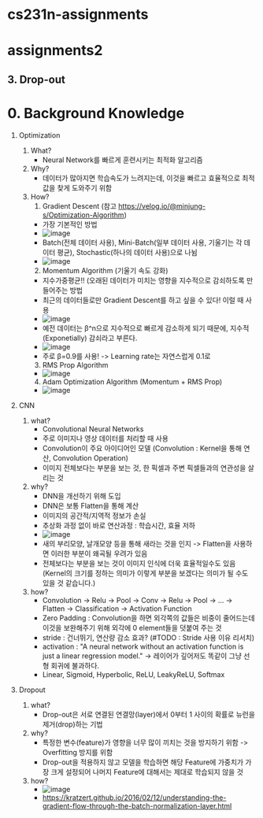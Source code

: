 # cs231n-assignments

# assignments2
## 3. Drop-out
# 0. Background Knowledge
1. Optimization
    1. What?
        - Neural Network를 빠르게 훈련시키는 최적화 알고리즘
    2. Why?
        - 데이터가 많아지면 학습속도가 느려지는데, 이것을 빠르고 효율적으로 최적 값을 찾게 도와주기 위함
    3. How?
        1. Gradient Descent (참고 https://velog.io/@minjung-s/Optimization-Algorithm)
        - 가장 기본적인 방법
        - ![image](https://user-images.githubusercontent.com/65020700/188276191-fe279c4a-64eb-4f6a-a9af-eecf43fdf855.png)
        - Batch(전체 데이터 사용), Mini-Batch(일부 데이터 사용, 기울기는 각 데이터 평균), Stochastic(하나의 데이터 사용)으로 나뉨
        - ![image](https://user-images.githubusercontent.com/65020700/188276750-592f31c2-165a-4f05-9513-1aa3a10dbd73.png)
        2. Momentum Algorithm (기울기 속도 강화)
        - 지수가중평균!! (오래된 데이터가 미치는 영향을 지수적으로 감쇠하도록 만들어주는 방법
        - 최근의 데이터들로만 Gradient Descent를 하고 싶을 수 있다! 이럴 때 사용
        - ![image](https://user-images.githubusercontent.com/65020700/188282219-8a7b0c96-705e-485b-a56b-e06085174bfb.png)
        - 예전 데이터는 β^n으로 지수적으로 빠르게 감소하게 되기 때문에, 지수적(Exponetially) 감쇠라고 부른다.
        - ![image](https://user-images.githubusercontent.com/65020700/188282321-77ffe039-5771-4dbb-af24-85430e8d64a3.png)
        - 주로 β=0.9를 사용! -> Learning rate는 자연스럽게 0.1로
        3. RMS Prop Algorithm
        - ![image](https://user-images.githubusercontent.com/65020700/188282426-c05df948-2d2a-4980-8dcd-6e7e70e93833.png)
        4. Adam Optimization Algorithm (Momentum + RMS Prop)
        - ![image](https://user-images.githubusercontent.com/65020700/188282486-ba839d0a-84c3-4fa6-8a99-0d8b870ce5c3.png)
2. CNN
    1. what?
        - Convolutional Neural Networks
        - 주로 이미지나 영상 데이터를 처리할 때 사용
        - Convolution이 주요 아이디어인 모델 (Convolution : Kernel을 통해 연산, Convolution Operation)
        - 이미지 전체보다는 부분을 보는 것, 한 픽셀과 주변 픽셀들과의 연관성을 살리는 것
    2. why?
        - DNN을 개선하기 위해 도입
        - DNN은 보통 Flatten을 통해 계산
        - 이미지의 공간적/지역적 정보가 손실
        - 추상화 과정 없이 바로 연산과정 : 학습시간, 효율 저하
        - ![image](https://user-images.githubusercontent.com/65020700/188305375-d35a4c9d-ac25-4ef4-ac23-d7ed8b17c597.png)
        - 새의 부리모양, 날개모양 등을 통해 새라는 것을 인지 -> Flatten을 사용하면 이러한 부분이 왜곡될 우려가 있음
        - 전체보다는 부분을 보는 것이 이미지 인식에 더욱 효율적일수도 있음 (Kernel의 크기를 정하는 의미가 이렇게 부분을 보겠다는 의미가 될 수도 있을 것 같습니다.)
    3. how?
        - Convolution -> Relu -> Pool -> Conv -> Relu -> Pool -> ... -> Flatten -> Classification -> Activation Function
        - Zero Padding : Convolution을 하면 외각쪽의 값들은 비중이 줄어드는데 이것을 보완해주기 위해 외각에 0 element들을 덧붙여 주는 것
        - stride : 건너뛰기, 연산량 감소 효과? (#TODO : Stride 사용 이유 리서치) 
        - activation : "A neural network without an activation function is just a linear regression model." -> 레이어가 깊어저도 똑같이 그냥 선형 회귀에 불과하다.
        - Linear, Sigmoid, Hyperbolic, ReLU, LeakyReLU, Softmax

3. Dropout
    1. what?
        - Drop-out은 서로 연결된 연결망(layer)에서 0부터 1 사이의 확률로 뉴런을 제거(drop)하는 기법
    2. why?
        - 특정한 변수(feature)가 영향을 너무 많이 끼치는 것을 방지하기 위함 -> Overfitting 방지를 위함
        - Drop-out을 적용하지 않고 모델을 학습하면 해당 Feature에 가중치가 가장 크게 설정되어 나머지 Feature에 대해서는 제대로 학습되지 않을 것
    3. how?
        - ![image](https://user-images.githubusercontent.com/65020700/188355067-14667176-7dab-481b-bbe0-8115b279fd67.png)
        - https://kratzert.github.io/2016/02/12/understanding-the-gradient-flow-through-the-batch-normalization-layer.html

